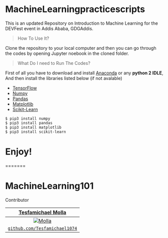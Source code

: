 # MachineLearningpracticescripts

This is an updated Repository on Introduction to Machine Learning for the DEVFest event in Addis Ababa, GDGAddis.


> How To Use It?

Clone the repository to your local computer and then you can go through 
the codes by opening Jupyter noebook in the cloned folder.


> What Do I need to Run The Codes?

First of all you have to download and install [Anaconda](https://www.anaconda.com/download/) or any **python 2 IDLE**, 
And then install the libraries listed below (if not avalable) 

* [TensorFlow](https://www.tensorflow.org/versions/r1.5/install/)
* [Numpy](https://anaconda.org/anaconda/numpy)
* [Pandas](https://anaconda.org/anaconda/pandas)
* [Matplotlib](https://anaconda.org/conda-forge/matplotlib)
* [Scikit-Learn](https://anaconda.org/anaconda/scikit-learn)

```
$ pip3 install numpy
$ pip3 install pandas
$ pip3 install matplotlib
$ pip3 install scikit-learn
```
# Enjoy!
=======

# MachineLearning101
Contributor

| <a href="http://github.com/Tesfamichael1074" target="_blank">**Tesfamichael Molla**</a> 
| :---: 
| [![Molla](https://lh3.googleusercontent.com/tIDROn8Yzq5DHM8yO8fzfiMKEfCJYTlXoOZc87lrensirNj-AYoc8i4Udg3Bl9bpYoz1jSvlJu0wudO_cK6VDAS7K0vVtxAZZC_UcvqD2tQF4xe7lA9yO5TdGQ3wHnzqWqQI9e9OilIoTpbC5f7wHtEaZI5gdnbTLpkXNwCDUb7JbejCdWMMp4kScU7Shf7fg56sFvA6SM_tBNFLtYROzOnQW0Tb3guxsyXQlZapguK141rSJigaAaxAAz2pRPFQQHI6JI5lVwpuBUV92aCylNo5VXkKjNnRZyUfKSdzFK7dxnqKVEicDR2glpUhd2MObbWP8W9JP6zwxY9dTkghugqX5FARvNea75t61_ARW1E9c_BeoOoTYnNjHwGVAmc0X8yD_6q30yNoKnKlw6rICZsXojCmm1efgp6vvZDfssmFM8PxPkf6PNjB6a4NiZKT9oqKZ-d9fxGAK6r3Pb2eeF_v-QFjMrzF6D9N8w4uHsSEv6DSoN7KKcVul927oZx4gNUo_JCE1Ys4GHlOYSCKN1DQTTtDwEz2IsLGG7dRvb3HV8Q0pkk0en4FF5k4khHj9c9NWA5pjvHnHaFZPaDsoEJ9_pegOdv5ZsGPiLq20BUaeWGIaGT8WN5IiyGdgaGAPwfYM3Gith_vhhECxToFL6n0msV6RGa-KKvfuCsLW0ywCbjHQsq1goQQQzOqCSh4hzICwvHLHD1sVn_SAjlUbClM=w376-h512-no)](http://fvcproductions.com)    
| <a href="http://github.com/Tesfamichael1074" target="_blank">`github.com/Tesfamichael1074`</a> 
